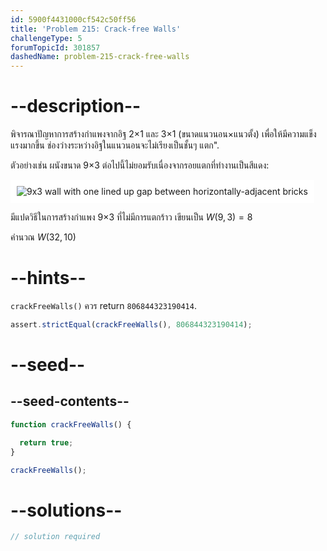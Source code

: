 ```yaml
---
id: 5900f4431000cf542c50ff56
title: 'Problem 215: Crack-free Walls'
challengeType: 5
forumTopicId: 301857
dashedName: problem-215-crack-free-walls
---
```


# --description--

พิจารณาปัญหาการสร้างกำแพงจากอิฐ 2×1 และ 3×1 (ขนาดแนวนอน×แนวตั้ง) เพื่อให้มีความแข็งแรงมากขึ้น ช่องว่างระหว่างอิฐในแนวนอนจะไม่เรียงเป็นชั้นๆ แตก".

ตัวอย่างเช่น ผนังขนาด 9×3 ต่อไปนี้ไม่ยอมรับเนื่องจากรอยแตกที่ทำงานเป็นสีแดง:

<img class="img-responsive center-block" alt="9x3 wall with one lined up gap between horizontally-adjacent bricks" src="https://cdn.freecodecamp.org/curriculum/project-euler/crack-free-walls.gif" style="background-color: white; padding: 10px;">

มีแปดวิธีในการสร้างกำแพง 9×3 ที่ไม่มีการแตกร้าว เขียนเป็น $W(9,3) = 8$

คำนวณ $W(32,10)$

# --hints--

`crackFreeWalls()` ควร return `806844323190414`.

```js
assert.strictEqual(crackFreeWalls(), 806844323190414);
```

# --seed--

## --seed-contents--

```js
function crackFreeWalls() {

  return true;
}

crackFreeWalls();
```

# --solutions--

```js
// solution required
```
